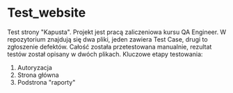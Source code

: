 # Test_website
Test strony "Kapusta". 
Projekt jest pracą zaliczeniowa kursu QA Engineer. W repozytorium znajdują się dwa pliki, jeden zawiera Test Case, drugi to zgłoszenie defektów. Całość została przetestowana manualnie, rezultat testów został opisany w dwóch plikach.
Kluczowe etapy testowania:
1. Autoryzacja
2. Strona główna
3. Podstrona "raporty"
